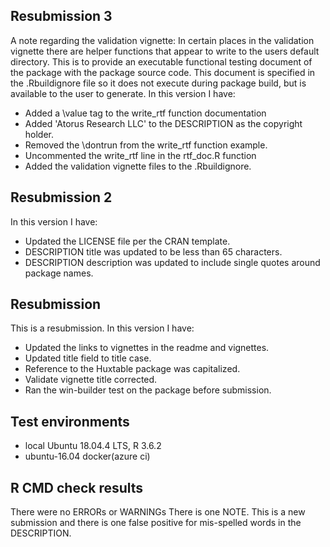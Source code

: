 ## Resubmission 3

A note regarding the validation vignette: In certain places in the validation vignette there are helper functions that appear to write to the users default directory. This is to provide an executable functional testing document of the package with the package source code. This document is specified in the .Rbuildignore file so it does not execute during package build, but is available to the user to generate.
In this version I have:

* Added a \value tag to the write_rtf function documentation
* Added 'Atorus Research LLC' to the DESCRIPTION as the copyright holder.
* Removed the \dontrun from the write_rtf function example.
* Uncommented the write_rtf line in the rtf_doc.R function
* Added the validation vignette files to the .Rbuildignore.

## Resubmission 2
In this version I have:

* Updated the LICENSE file per the CRAN template.
* DESCRIPTION title was updated to be less than 65 characters.
* DESCRIPTION description was updated to include single quotes around package names.

## Resubmission
This is a resubmission. In this version I have:

* Updated the links to vignettes in the readme and vignettes.
* Updated title field to title case.
* Reference to the Huxtable package was capitalized.
* Validate vignette title corrected.
* Ran the win-builder test on the package before submission.

## Test environments
* local Ubuntu 18.04.4 LTS, R 3.6.2
* ubuntu-16.04 docker(azure ci)

## R CMD check results
There were no ERRORs or WARNINGs
There is one NOTE. This is a new submission and there is one false positive for mis-spelled words in the DESCRIPTION.
